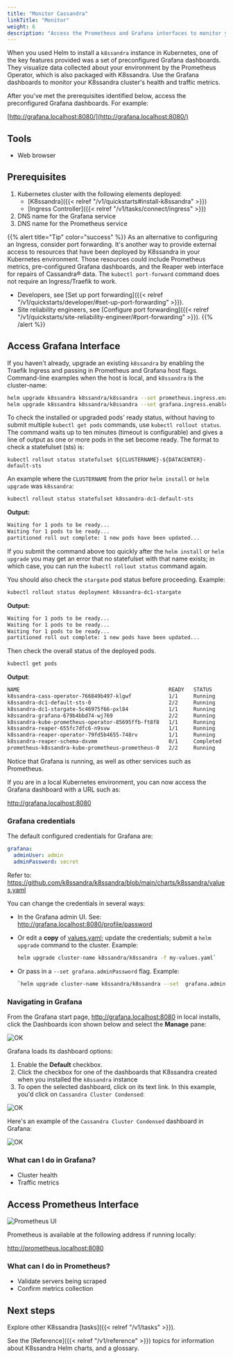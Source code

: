 ```yaml
---
title: "Monitor Cassandra"
linkTitle: "Monitor"
weight: 6
description: "Access the Prometheus and Grafana interfaces to monitor your Apache Cassandra® cluster running in Kubernetes"
---
```


When you used Helm to install a `k8ssandra` instance in Kubernetes, one of the key features provided was a set of preconfigured Grafana dashboards. They visualize data collected about your environment by the Prometheus Operator, which is also packaged with K8ssandra. Use the Grafana dashboards to monitor your K8ssandra cluster's health and traffic metrics.  

After you've met the prerequisites identified below, access the preconfigured Grafana dashboards. For example:

[http://grafana.localhost:8080/](http://grafana.localhost:8080/)

## Tools

* Web browser

## Prerequisites

1. Kubernetes cluster with the following elements deployed:
   * [K8ssandra]({{< relref "/v1/quickstarts#install-k8ssandra" >}})
   * [Ingress Controller]({{< relref "/v1/tasks/connect/ingress" >}})
1. DNS name for the Grafana service 
1. DNS name for the Prometheus service

{{% alert title="Tip" color="success" %}}
As an alternative to configuring an Ingress, consider port forwarding. It's another way to provide external access to resources that have been deployed by K8ssandra in your Kubernetes environment. Those resources could include Prometheus metrics, pre-configured Grafana dashboards, and the Reaper web interface for repairs of Cassandra&reg; data. The `kubectl port-forward` command does not require an Ingress/Traefik to work. 

* Developers, see [Set up port forwarding]({{< relref "/v1/quickstarts/developer/#set-up-port-forwarding" >}}).  
* Site reliability engineers, see [Configure port forwarding]({{< relref "/v1/quickstarts/site-reliability-engineer/#port-forwarding" >}}). 
{{% /alert %}}

## Access Grafana Interface

If you haven't already, upgrade an existing `k8ssandra` by enabling the Traefik Ingress and passing in Prometheus and Grafana host flags. 
Command-line examples when the host is local, and `k8ssandra` is the cluster-name:

```bash
helm upgrade k8ssandra k8ssandra/k8ssandra --set prometheus.ingress.enabled=true,prometheus.ingress.host=localhost
helm upgrade k8ssandra k8ssandra/k8ssandra --set grafana.ingress.enabled=true,grafana.ingress.host=localhost
```

To check the installed or upgraded pods' ready status, without having to submit multiple `kubectl get pods` commands, use `kubectl rollout status`. The command waits up to ten minutes (timeout is configurable) and gives a line of output as one or more pods in the set become ready. The format to check a statefulset (sts) is: 

`kubectl rollout status statefulset ${CLUSTERNAME}-${DATACENTER}-default-sts`

An example where the `CLUSTERNAME` from the prior `helm install` or `helm upgrade` was `k8ssandra`:

```bash
kubectl rollout status statefulset k8ssandra-dc1-default-sts
```

**Output:**

```bash
Waiting for 1 pods to be ready...
Waiting for 1 pods to be ready...
partitioned roll out complete: 1 new pods have been updated...
```

If you submit the command above too quickly after the `helm install` or `helm upgrade` you may get an error that no statefulset with that name exists; in which case, you can run the `kubectl rollout status` command again.  

You should also check the `stargate` pod status before proceeding. Example:

```bash
kubectl rollout status deployment k8ssandra-dc1-stargate
```

**Output:**

```bash
Waiting for 1 pods to be ready...
Waiting for 1 pods to be ready...
Waiting for 1 pods to be ready...
partitioned roll out complete: 1 new pods have been updated...
```

Then check the overall status of the deployed pods.

```bash
kubectl get pods
```

**Output**:

```bash
NAME                                                READY   STATUS      RESTARTS   AGE
k8ssandra-cass-operator-766849b497-klgwf            1/1     Running     0          7m33s
k8ssandra-dc1-default-sts-0                         2/2     Running     0          7m5s
k8ssandra-dc1-stargate-5c46975f66-pxl84             1/1     Running     0          7m32s
k8ssandra-grafana-679b4bbd74-wj769                  2/2     Running     0          7m32s
k8ssandra-kube-prometheus-operator-85695ffb-ft8f8   1/1     Running     0          7m32s
k8ssandra-reaper-655fc7dfc6-n9svw                   1/1     Running     0          4m52s
k8ssandra-reaper-operator-79fd5b4655-748rv          1/1     Running     0          7m33s
k8ssandra-reaper-schema-dxvmm                       0/1     Completed   0          5m3s
prometheus-k8ssandra-kube-prometheus-prometheus-0   2/2     Running     1          7m27s
```

Notice that Grafana is running, as well as other services such as Prometheus.

If you are in a local Kubernetes environment, you can now access the Grafana dashboard with a URL such as:

<http://grafana.localhost:8080>

### Grafana credentials

The default configured credentials for Grafana are:

```yaml
grafana:
  adminUser: admin
  adminPassword: secret
```

Refer to: <https://github.com/k8ssandra/k8ssandra/blob/main/charts/k8ssandra/values.yaml>

You can change the credentials in several ways:

* In the Grafana admin UI. See: <http://grafana.localhost:8080/profile/password>

* Or edit a **copy** of [values.yaml](https://github.com/k8ssandra/k8ssandra/blob/main/charts/k8ssandra/values.yaml); update the credentials; submit a `helm upgrade` command to the cluster. Example: 

    ```bash
    helm upgrade cluster-name k8ssandra/k8ssandra -f my-values.yaml`
    ```

* Or pass in a `--set grafana.adminPassword` flag. Example:

    ```bash
    `helm upgrade cluster-name k8ssandra/k8ssandra --set  grafana.adminPassword=NewpAssw0rd!`
    ```

### Navigating in Grafana

From the Grafana start page, <http://grafana.localhost:8080> in local installs, click the Dashboards icon shown below and select the **Manage** pane:

![OK](grafana-dashboards-icon.png)

Grafana loads its dashboard options:

1. Enable the **Default** checkbox.
1. Click the checkbox for one of the dashboards that K8ssandra created when you installed the `k8ssandra` instance
1. To open the selected dashboard, click on its text link. In this example, you'd click on `Cassandra Cluster Condensed`:

![OK](grafana-dashboards-default-selected1.png)

Here's an example of the `Cassandra Cluster Condensed` dashboard in Grafana:

![OK](grafana-cass-cluster-condensed.png)

### What can I do in Grafana?

* Cluster health
* Traffic metrics

## Access Prometheus Interface

![Prometheus UI](prometheus-example.png)

Prometheus is available at the following address if running locally:

<http://prometheus.localhost:8080>

### What can I do in Prometheus?

* Validate servers being scraped
* Confirm metrics collection

## Next steps

Explore other K8ssandra [tasks]({{< relref "/v1/tasks" >}}).

See the [Reference]({{< relref "/v1/reference" >}}) topics for information about K8ssandra Helm charts, and a glossary.

